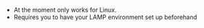 - At the moment only works for Linux.
- Requires you to have your LAMP environment set up beforehand
